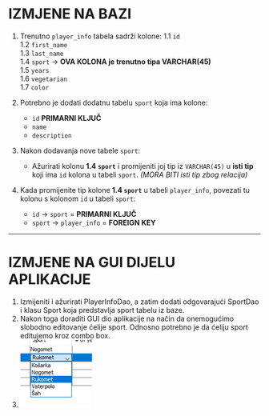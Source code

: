 # IZMJENE NA BAZI

1. Trenutno `player_info` tabela sadrži kolone:
   1.1 `id`  
   1.2 `first_name`  
   1.3 `last_name`  
   1.4 `sport` -> **OVA KOLONA je trenutno tipa VARCHAR(45)**  
   1.5 `years`  
   1.6 `vegetarian`  
   1.7 `color`

2. Potrebno je dodati dodatnu tabelu `sport` koja ima kolone:
    - `id` **PRIMARNI KLJUČ**
    - `name`
    - `description`

3. Nakon dodavanja nove tabele `sport`:
    - Ažurirati kolonu **1.4 `sport`** i promijeniti joj tip iz `VARCHAR(45)` u **isti tip** koji ima `id` kolona u tabeli `sport`. *(MORA BITI isti tip zbog relacija)*

4. Kada promijenite tip kolone **1.4 `sport`** u tabeli `player_info`, povezati tu kolonu s kolonom `id` u tabeli `sport`:
    - `id` -> `sport` = **PRIMARNI KLJUČ**
    - `sport` -> `player_info` = **FOREIGN KEY**

---

# IZMJENE NA GUI DIJELU APLIKACIJE

1. Izmijeniti i ažurirati PlayerInfoDao, a zatim dodati odgovarajući SportDao i klasu Sport koja predstavlja sport tabelu iz baze.
2. Nakon toga doraditi GUI dio aplikacije na način da onemogućimo slobodno editovanje ćelije sport. Odnosno  potrebno je da ćeliju sport editujemo kroz combo box.
3. ![img.png](img.png)